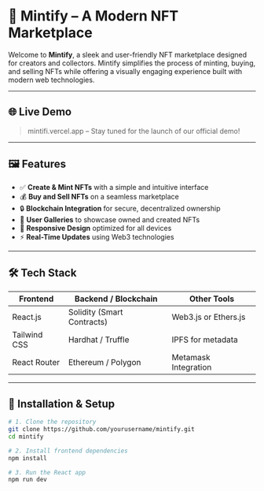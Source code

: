 # 🚀 Mintify – A Modern NFT Marketplace

Welcome to **Mintify**, a sleek and user-friendly NFT marketplace designed for creators and collectors. Mintify simplifies the process of minting, buying, and selling NFTs while offering a visually engaging experience built with modern web technologies.

---

## 🌐 Live Demo

>  mintifi.vercel.app  – Stay tuned for the launch of our official demo!

---

## 🖼️ Features

- ✅ **Create & Mint NFTs** with a simple and intuitive interface
- 💰 **Buy and Sell NFTs** on a seamless marketplace
- 🔒 **Blockchain Integration** for secure, decentralized ownership
- 🎨 **User Galleries** to showcase owned and created NFTs
- 🌈 **Responsive Design** optimized for all devices
- ⚡ **Real-Time Updates** using Web3 technologies

---

## 🛠️ Tech Stack

| Frontend        | Backend / Blockchain   | Other Tools        |
|-----------------|------------------------|--------------------|
| React.js        | Solidity (Smart Contracts) | Web3.js or Ethers.js |
| Tailwind CSS    | Hardhat / Truffle      | IPFS for metadata  |
| React Router    | Ethereum / Polygon     | Metamask Integration |

---

## 🚧 Installation & Setup

```bash
# 1. Clone the repository
git clone https://github.com/yourusername/mintify.git
cd mintify

# 2. Install frontend dependencies
npm install

# 3. Run the React app
npm run dev
